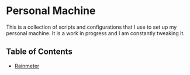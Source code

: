 # Personal Machine

This is a collection of scripts and configurations that I use to set up my personal machine. It is a work in progress and I am constantly tweaking it.

## Table of Contents

- [Rainmeter](./rainmeter/README.md)